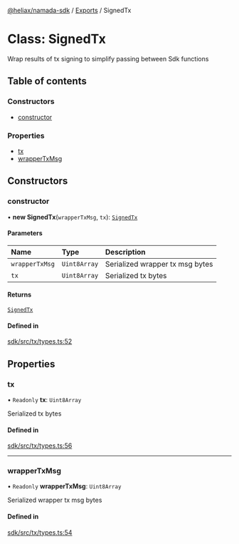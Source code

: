 [@heliax/namada-sdk](../README.md) / [Exports](../modules.md) / SignedTx

# Class: SignedTx

Wrap results of tx signing to simplify passing between Sdk functions

## Table of contents

### Constructors

- [constructor](SignedTx.md#constructor)

### Properties

- [tx](SignedTx.md#tx)
- [wrapperTxMsg](SignedTx.md#wrappertxmsg)

## Constructors

### constructor

• **new SignedTx**(`wrapperTxMsg`, `tx`): [`SignedTx`](SignedTx.md)

#### Parameters

| Name | Type | Description |
| :------ | :------ | :------ |
| `wrapperTxMsg` | `Uint8Array` | Serialized wrapper tx msg bytes |
| `tx` | `Uint8Array` | Serialized tx bytes |

#### Returns

[`SignedTx`](SignedTx.md)

#### Defined in

[sdk/src/tx/types.ts:52](https://github.com/anoma/namada-interface/blob/3ad62004/packages/sdk/src/tx/types.ts#L52)

## Properties

### tx

• `Readonly` **tx**: `Uint8Array`

Serialized tx bytes

#### Defined in

[sdk/src/tx/types.ts:56](https://github.com/anoma/namada-interface/blob/3ad62004/packages/sdk/src/tx/types.ts#L56)

___

### wrapperTxMsg

• `Readonly` **wrapperTxMsg**: `Uint8Array`

Serialized wrapper tx msg bytes

#### Defined in

[sdk/src/tx/types.ts:54](https://github.com/anoma/namada-interface/blob/3ad62004/packages/sdk/src/tx/types.ts#L54)
